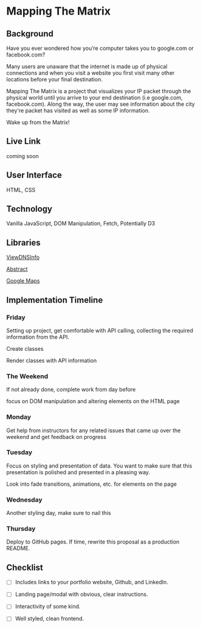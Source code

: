 # Mapping The Matrix
## Background
Have you ever wondered how you’re computer takes you to google.com or facebook.com?

Many users are unaware that the internet is made up of physical connections and when you visit a website you first visit many other locations before your final destination.

Mapping The Matrix is a project that visualizes your IP packet through the physical world until you arrive to your end destination (i.e google.com, facebook.com). Along the way, the user may see information about the city they're packet has visited as well as some IP information.

Wake up from the Matrix!

## Live Link
coming soon

## User Interface
HTML, CSS

## Technology
Vanilla JavaScript, DOM Manipulation, Fetch, Potentially D3

## Libraries
[ViewDNSInfo](https://viewdns.info/api/)

[Abstract](https://www.abstractapi.com/api/ip-geolocation-api)

[Google Maps](https://developers.google.com/maps)


## Implementation Timeline
### Friday
Setting up project, get comfortable with API calling, collecting the required information from the API.

Create classes

Render classes with API information

### The Weekend
If not already done, complete work from day before

focus on DOM manipulation and altering elements on the HTML page

### Monday
Get help from instructors for any related issues that came up over the weekend and get feedback on progress

### Tuesday
Focus on styling and presentation of data. You want to make sure that this presentation is polished and presented in a pleasing way.

Look into fade transitions, animations, etc. for elements on the page

### Wednesday
Another styling day, make sure to nail this

### Thursday
Deploy to GitHub pages. If time, rewrite this proposal as a production README.


## Checklist
- [ ] Includes links to your portfolio website, Github, and LinkedIn.
- [ ] Landing page/modal with obvious, clear instructions.
- [ ] Interactivity of some kind.
- [ ] Well styled, clean frontend.

